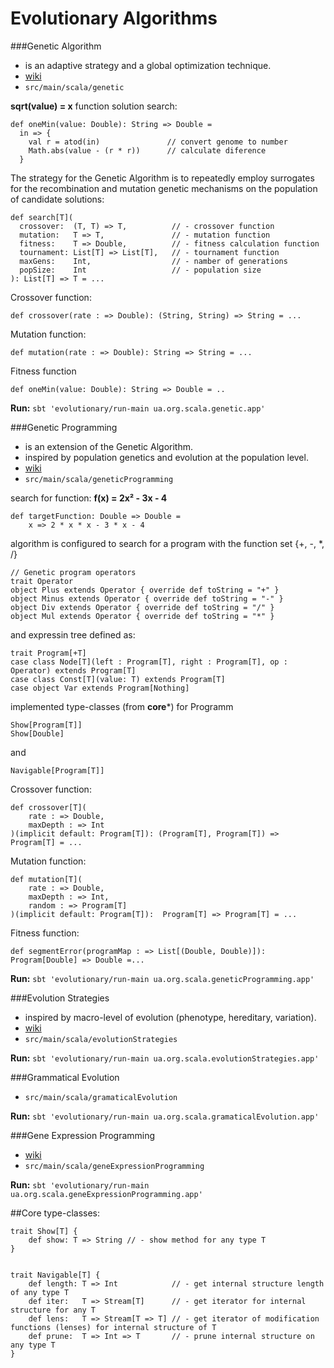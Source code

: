Evolutionary Algorithms
=================================

###Genetic Algorithm
+ is an adaptive strategy and a global optimization technique.
+ [wiki](http://en.wikipedia.org/wiki/Genetic_algorithm "wikipedia")
+ `src/main/scala/genetic`

**sqrt(value) = x** function solution search:

    def oneMin(value: Double): String => Double =
      in => {
        val r = atod(in)               // convert genome to number
        Math.abs(value - (r * r))      // calculate diference
      }

The strategy for the Genetic Algorithm is to repeatedly employ surrogates for the recombination and mutation genetic mechanisms on the population of candidate solutions:

    def search[T](
      crossover:  (T, T) => T,          // - crossover function
      mutation:   T => T,               // - mutation function
      fitness:    T => Double,          // - fitness calculation function
      tournament: List[T] => List[T],   // - tournament function
      maxGens:    Int,                  // - namber of generations
      popSize:    Int                   // - population size
    ): List[T] => T = ...


Crossover function:

    def crossover(rate : => Double): (String, String) => String = ...


Mutation function:

    def mutation(rate : => Double): String => String = ...


Fitness function

    def oneMin(value: Double): String => Double = ..



**Run:**
`sbt 'evolutionary/run-main ua.org.scala.genetic.app'`

###Genetic Programming
+ is an extension of the Genetic Algorithm.
+ inspired by population genetics and evolution at the population level.
+ [wiki](http://en.wikipedia.org/wiki/Genetic_programming "wikipedia")
+ `src/main/scala/geneticProgramming`

search for function: **f(x) = 2x² - 3x - 4**

    def targetFunction: Double => Double =
        x => 2 * x * x - 3 * x - 4

algorithm is configured to search for a program with the function set {+, -, *, /}

    // Genetic program operators
    trait Operator
    object Plus extends Operator { override def toString = "+" }
    object Minus extends Operator { override def toString = "-" }
    object Div extends Operator { override def toString = "/" }
    object Mul extends Operator { override def toString = "*" }

and expressin tree defined as:

    trait Program[+T]
    case class Node[T](left : Program[T], right : Program[T], op : Operator) extends Program[T]
    case class Const[T](value: T) extends Program[T]
    case object Var extends Program[Nothing]

implemented type-classes (from **core***) for Programm

    Show[Program[T]]
    Show[Double]

and

    Navigable[Program[T]]


Crossover function:

    def crossover[T](
        rate : => Double,
        maxDepth : => Int
    )(implicit default: Program[T]): (Program[T], Program[T]) => Program[T] = ...

Mutation function:

    def mutation[T](
        rate : => Double,
        maxDepth : => Int,
        random : => Program[T]
    )(implicit default: Program[T]):  Program[T] => Program[T] = ...

Fitness function:

    def segmentError(programMap : => List[(Double, Double)]): Program[Double] => Double =...


**Run:**
`sbt 'evolutionary/run-main ua.org.scala.geneticProgramming.app'`

###Evolution Strategies
+ inspired by macro-level of evolution (phenotype, hereditary, variation).
+ [wiki](http://en.wikipedia.org/wiki/Evolution_strategy "wikipedia")
+ `src/main/scala/evolutionStrategies`

**Run:**
`sbt 'evolutionary/run-main ua.org.scala.evolutionStrategies.app'`

###Grammatical Evolution
+ `src/main/scala/gramaticalEvolution`

**Run:**
`sbt 'evolutionary/run-main ua.org.scala.gramaticalEvolution.app'`


###Gene Expression Programming
+ [wiki](http://en.wikipedia.org/wiki/Gene_expression_programming "wikipedia")
+ `src/main/scala/geneExpressionProgramming`

**Run:**
`sbt 'evolutionary/run-main ua.org.scala.geneExpressionProgramming.app'`



##Core type-classes:

    trait Show[T] {
        def show: T => String // - show method for any type T
    }


    trait Navigable[T] {
        def length: T => Int            // - get internal structure length of any type T
        def iter:   T => Stream[T]      // - get iterator for internal structure for any T
        def lens:   T => Stream[T => T] // - get iterator of modification functions (lenses) for internal structure of T
        def prune:  T => Int => T       // - prune internal structure on any type T
    }



